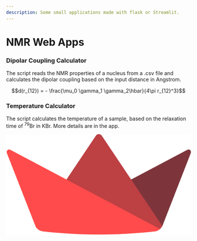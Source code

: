 ```yaml
---
description: Some small applications made with flask or Streamlit.
---
```


# NMR Web Apps

### Dipolar Coupling Calculator

The script reads the NMR properties of a nucleus from a .csv file and calculates the dipolar coupling based on the input distance in Angstrom.

$$d(r_{12}) = - \frac{\mu_0 \gamma_1 \gamma_2\hbar}{4\pi r_{12}^3}$$

### Temperature Calculator

The script calculates the temperature of a sample, based on the relaxation time of $^79$Br in KBr. More details are in the app.

<img src=".gitbook/assets/streamlit-mark-color.png" alt="" data-size="line">
